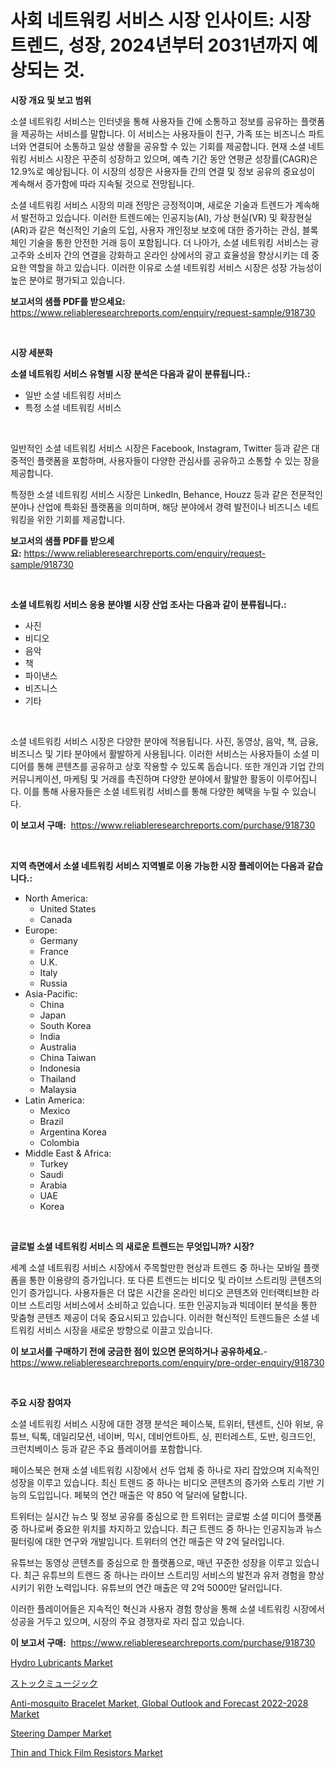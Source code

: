 <p><h1>사회 네트워킹 서비스 시장 인사이트: 시장 트렌드, 성장, 2024년부터 2031년까지 예상되는 것.</h1></p><p><strong>시장 개요 및 보고 범위</strong></p>
<p><p>소셜 네트워킹 서비스는 인터넷을 통해 사용자들 간에 소통하고 정보를 공유하는 플랫폼을 제공하는 서비스를 말합니다. 이 서비스는 사용자들이 친구, 가족 또는 비즈니스 파트너와 연결되어 소통하고 일상 생활을 공유할 수 있는 기회를 제공합니다. 현재 소셜 네트워킹 서비스 시장은 꾸준히 성장하고 있으며, 예측 기간 동안 연평균 성장률(CAGR)은 12.9%로 예상됩니다. 이 시장의 성장은 사용자들 간의 연결 및 정보 공유의 중요성이 계속해서 증가함에 따라 지속될 것으로 전망됩니다.</p><p>소셜 네트워킹 서비스 시장의 미래 전망은 긍정적이며, 새로운 기술과 트렌드가 계속해서 발전하고 있습니다. 이러한 트렌드에는 인공지능(AI), 가상 현실(VR) 및 확장현실(AR)과 같은 혁신적인 기술의 도입, 사용자 개인정보 보호에 대한 증가하는 관심, 블록체인 기술을 통한 안전한 거래 등이 포함됩니다. 더 나아가, 소셜 네트워킹 서비스는 광고주와 소비자 간의 연결을 강화하고 온라인 상에서의 광고 효율성을 향상시키는 데 중요한 역할을 하고 있습니다. 이러한 이유로 소셜 네트워킹 서비스 시장은 성장 가능성이 높은 분야로 평가되고 있습니다.</p></p>
<p><strong>보고서의 샘플 PDF를 받으세요:</strong> <a href="https://www.reliableresearchreports.com/enquiry/request-sample/918730">https://www.reliableresearchreports.com/enquiry/request-sample/918730</a></p>
<p>&nbsp;</p>
<p><strong>시장 세분화</strong></p>
<p><strong>소셜 네트워킹 서비스 유형별 시장 분석은 다음과 같이 분류됩니다.:</strong></p>
<p><ul><li>일반 소셜 네트워킹 서비스</li><li>특정 소셜 네트워킹 서비스</li></ul></p>
<p>&nbsp;</p>
<p><p>일반적인 소셜 네트워킹 서비스 시장은 Facebook, Instagram, Twitter 등과 같은 대중적인 플랫폼을 포함하며, 사용자들이 다양한 관심사를 공유하고 소통할 수 있는 장을 제공합니다. </p><p>특정한 소셜 네트워킹 서비스 시장은 LinkedIn, Behance, Houzz 등과 같은 전문적인 분야나 산업에 특화된 플랫폼을 의미하며, 해당 분야에서 경력 발전이나 비즈니스 네트워킹을 위한 기회를 제공합니다.</p></p>
<p><strong>보고서의 샘플 PDF를 받으세요:</strong>&nbsp;<a href="https://www.reliableresearchreports.com/enquiry/request-sample/918730">https://www.reliableresearchreports.com/enquiry/request-sample/918730</a></p>
<p>&nbsp;</p>
<p><strong> 소셜 네트워킹 서비스 응용 분야별 시장 산업 조사는 다음과 같이 분류됩니다.:</strong></p>
<p><ul><li>사진</li><li>비디오</li><li>음악</li><li>책</li><li>파이낸스</li><li>비즈니스</li><li>기타</li></ul></p>
<p>&nbsp;</p>
<p><p>소셜 네트워킹 서비스 시장은 다양한 분야에 적용됩니다. 사진, 동영상, 음악, 책, 금융, 비즈니스 및 기타 분야에서 활발하게 사용됩니다. 이러한 서비스는 사용자들이 소셜 미디어를 통해 콘텐츠를 공유하고 상호 작용할 수 있도록 돕습니다. 또한 개인과 기업 간의 커뮤니케이션, 마케팅 및 거래를 촉진하며 다양한 분야에서 활발한 활동이 이루어집니다. 이를 통해 사용자들은 소셜 네트워킹 서비스를 통해 다양한 혜택을 누릴 수 있습니다.</p></p>
<p><strong>이 보고서 구매:</strong>&nbsp; <a href="https://www.reliableresearchreports.com/purchase/918730">https://www.reliableresearchreports.com/purchase/918730</a></p>
<p>&nbsp;</p>
<p><strong>지역 측면에서 소셜 네트워킹 서비스 지역별로 이용 가능한 시장 플레이어는 다음과 같습니다.:</strong></p>
<p><ul>
    <li>
        North America:
        <ul>
            <li>United States</li>
            <li>Canada</li>
        </ul>
    </li>
    <li>
        Europe:
        <ul>
            <li>Germany</li>
            <li>France</li>
            <li>U.K.</li>
            <li>Italy</li>
            <li>Russia</li>
        </ul>
    </li>
    <li>
        Asia-Pacific:
        <ul>
            <li>China</li>
            <li>Japan</li>
            <li>South Korea</li>
            <li>India</li>
            <li>Australia</li>
            <li>China Taiwan</li>
            <li>Indonesia</li>
            <li>Thailand</li>
            <li>Malaysia</li>
        </ul>
    </li>
    <li>
        Latin America:
        <ul>
            <li>Mexico</li>
            <li>Brazil</li>
            <li>Argentina Korea</li>
            <li>Colombia</li>
        </ul>
    </li>
    <li>
        Middle East & Africa:
        <ul>
            <li>Turkey</li>
            <li>Saudi</li>
            <li>Arabia</li>
            <li>UAE</li>
            <li>Korea</li>
        </ul>
    </li>
    </ul></p>
<p>&nbsp;</p>
<p><strong>글로벌 소셜 네트워킹 서비스 의 새로운 트렌드는 무엇입니까? 시장?</strong></p>
<p><p>세계 소셜 네트워킹 서비스 시장에서 주목할만한 현상과 트렌드 중 하나는 모바일 플랫폼을 통한 이용량의 증가입니다. 또 다른 트렌드는 비디오 및 라이브 스트리밍 콘텐츠의 인기 증가입니다. 사용자들은 더 많은 시간을 온라인 비디오 콘텐츠와 인터랙티브한 라이브 스트리밍 서비스에서 소비하고 있습니다. 또한 인공지능과 빅데이터 분석을 통한 맞춤형 콘텐츠 제공이 더욱 중요시되고 있습니다. 이러한 혁신적인 트렌드들은 소셜 네트워킹 서비스 시장을 새로운 방향으로 이끌고 있습니다.</p></p>
<p><strong>이 보고서를 구매하기 전에 궁금한 점이 있으면 문의하거나 공유하세요.</strong>- <a href="https://www.reliableresearchreports.com/enquiry/pre-order-enquiry/918730">https://www.reliableresearchreports.com/enquiry/pre-order-enquiry/918730</a></p>
<p>&nbsp;</p>
<p><strong>주요 시장 참여자</strong></p>
<p><p>소셜 네트워킹 서비스 시장에 대한 경쟁 분석은 페이스북, 트위터, 텐센트, 신아 위보, 유튜브, 틱톡, 데일리모션, 네이버, 믹시, 데비언트아트, 싱, 핀터레스트, 도반, 링크드인, 크런치베이스 등과 같은 주요 플레이어를 포함합니다.</p><p>페이스북은 현재 소셜 네트워킹 시장에서 선두 업체 중 하나로 자리 잡았으며 지속적인 성장을 이루고 있습니다. 최신 트렌드 중 하나는 비디오 콘텐츠의 증가와 스토리 기반 기능의 도입입니다. 페북의 연간 매출은 약 850 억 달러에 달합니다.</p><p>트위터는 실시간 뉴스 및 정보 공유를 중심으로 한 트위터는 글로벌 소셜 미디어 플랫폼 중 하나로써 중요한 위치를 차지하고 있습니다. 최근 트렌드 중 하나는 인공지능과 뉴스 필터링에 대한 연구와 개발입니다. 트위터의 연간 매출은 약 2억 달러입니다.</p><p>유튜브는 동영상 콘텐츠를 중심으로 한 플랫폼으로, 매년 꾸준한 성장을 이루고 있습니다. 최근 유튜브의 트렌드 중 하나는 라이브 스트리밍 서비스의 발전과 유저 경험을 향상시키기 위한 노력입니다. 유튜브의 연간 매출은 약 2억 5000만 달러입니다.</p><p>이러한 플레이어들은 지속적인 혁신과 사용자 경험 향상을 통해 소셜 네트워킹 시장에서 성공을 거두고 있으며, 시장의 주요 경쟁자로 자리 잡고 있습니다.</p></p>
<p><strong>이 보고서 구매:</strong>&nbsp;&nbsp;<a href="https://www.reliableresearchreports.com/purchase/918730">https://www.reliableresearchreports.com/purchase/918730</a></p>
<p><p><a href="https://github.com/irfadac/Market-Research-Report-List-2/blob/main/hydro-lubricants-market.md">Hydro Lubricants Market</a></p><p><a href="https://github.com/ycmtqqhvk3273/Market-Research-Report-List-1/blob/main/2252984183941.md">ストックミュージック</a></p><p><a href="https://meowing-canidae-761.notion.site/Anti-mosquito-Bracelet-Market-Global-Outlook-and-Forecast-2022-2028-Market-Centers-on-Aspects-such-682db33e2f0f47428fb816cf4790782e">Anti-mosquito Bracelet Market, Global Outlook and Forecast 2022-2028 Market</a></p><p><a href="https://github.com/ashepherd82/Market-Research-Report-List-3/blob/main/steering-damper-market.md">Steering Damper Market</a></p><p><a href="https://issuu.com/reportprime-2/docs/thin-and-thick-film-resistors-market-size-2030.ppt">Thin and Thick Film Resistors Market</a></p></p>

